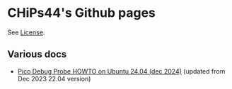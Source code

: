 # CHiPs44's Github pages

See [License](LICENSE).

## Various docs

- [Pico Debug Probe HOWTO on Ubuntu 24.04 (dec 2024)](20231230-PicoDebugProbeHowto.md) (updated from Dec 2023 22.04 version)
